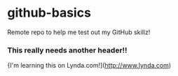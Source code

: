 # github-basics

Remote repo to help me test out my GitHub skillz!

### This really needs another header!!

{I'm learning this on Lynda.com!](http://www.lynda.com)
